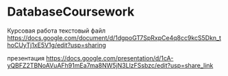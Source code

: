 # DatabaseCoursework

Курсовая работа текстовый файл 
https://docs.google.com/document/d/1dgpoGT7SpRxpCe4q8cc9kcS5Dkn_thoCUyTj1xE5V1g/edit?usp=sharing

презентация 
https://docs.google.com/presentation/d/1cA-yQBFZ2TBNoAVuAFh91mEa7ma8NW5jN3LlzFSsbzc/edit?usp=share_link

